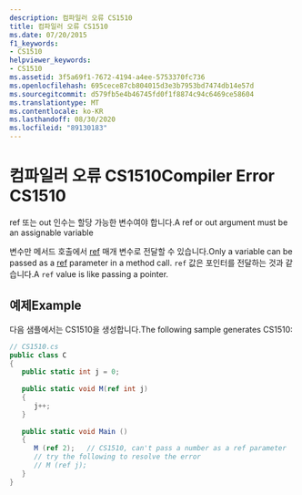 ```yaml
---
description: 컴파일러 오류 CS1510
title: 컴파일러 오류 CS1510
ms.date: 07/20/2015
f1_keywords:
- CS1510
helpviewer_keywords:
- CS1510
ms.assetid: 3f5a69f1-7672-4194-a4ee-5753370fc736
ms.openlocfilehash: 695cece87cb804015d3e3b7953bd7474db14e57d
ms.sourcegitcommit: d579fb5e4b46745fd0f1f8874c94c6469ce58604
ms.translationtype: MT
ms.contentlocale: ko-KR
ms.lasthandoff: 08/30/2020
ms.locfileid: "89130183"
---
```

# <a name="compiler-error-cs1510"></a><span data-ttu-id="34cb2-103">컴파일러 오류 CS1510</span><span class="sxs-lookup"><span data-stu-id="34cb2-103">Compiler Error CS1510</span></span>
<span data-ttu-id="34cb2-104">ref 또는 out 인수는 할당 가능한 변수여야 합니다.</span><span class="sxs-lookup"><span data-stu-id="34cb2-104">A ref or out argument must be an assignable variable</span></span>  
  
 <span data-ttu-id="34cb2-105">변수만 메서드 호출에서 [ref](../language-reference/keywords/ref.md) 매개 변수로 전달할 수 있습니다.</span><span class="sxs-lookup"><span data-stu-id="34cb2-105">Only a variable can be passed as a [ref](../language-reference/keywords/ref.md) parameter in a method call.</span></span> <span data-ttu-id="34cb2-106">`ref` 값은 포인터를 전달하는 것과 같습니다.</span><span class="sxs-lookup"><span data-stu-id="34cb2-106">A `ref` value is like passing a pointer.</span></span>  
  
## <a name="example"></a><span data-ttu-id="34cb2-107">예제</span><span class="sxs-lookup"><span data-stu-id="34cb2-107">Example</span></span>  
 <span data-ttu-id="34cb2-108">다음 샘플에서는 CS1510을 생성합니다.</span><span class="sxs-lookup"><span data-stu-id="34cb2-108">The following sample generates CS1510:</span></span>  
  
```csharp  
// CS1510.cs  
public class C  
{  
   public static int j = 0;  
  
   public static void M(ref int j)  
   {  
      j++;  
   }  
  
   public static void Main ()  
   {  
      M (ref 2);   // CS1510, can't pass a number as a ref parameter  
      // try the following to resolve the error  
      // M (ref j);  
   }  
}  
```
